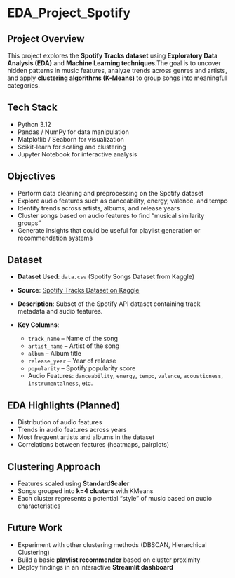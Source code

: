 # EDA_Project_Spotify

## Project Overview

This project explores the **Spotify Tracks dataset** using **Exploratory Data Analysis (EDA)** and **Machine Learning techniques**.The goal is to uncover hidden patterns in music features, analyze trends across genres and artists, and apply **clustering algorithms (K-Means)** to group songs into meaningful categories.

## Tech Stack

* Python 3.12
* Pandas / NumPy for data manipulation
* Matplotlib / Seaborn for visualization
* Scikit-learn for scaling and clustering
* Jupyter Notebook for interactive analysis

## Objectives

* Perform data cleaning and preprocessing on the Spotify dataset
* Explore audio features such as danceability, energy, valence, and tempo
* Identify trends across artists, albums, and release years
* Cluster songs based on audio features to find “musical similarity groups”
* Generate insights that could be useful for playlist generation or recommendation systems

## Dataset

* **Dataset Used**: `data.csv` (Spotify Songs Dataset from Kaggle)
* **Source**: [Spotify Tracks Dataset on Kaggle](https://www.kaggle.com/datasets/zaheenhamidani/ultimate-spotify-tracks-db?utm_source=chatgpt.com)
* **Description**: Subset of the Spotify API dataset containing track metadata and audio features.
* **Key Columns**:

  * `track_name` – Name of the song
  * `artist_name` – Artist of the song
  * `album` – Album title
  * `release_year` – Year of release
  * `popularity` – Spotify popularity score
  * Audio Features: `danceability`, `energy`, `tempo`, `valence`, `acousticness`, `instrumentalness`, etc.

## EDA Highlights (Planned)

* Distribution of audio features
* Trends in audio features across years
* Most frequent artists and albums in the dataset
* Correlations between features (heatmaps, pairplots)

## Clustering Approach

* Features scaled using **StandardScaler**
* Songs grouped into **k=4 clusters** with KMeans
* Each cluster represents a potential “style” of music based on audio characteristics

## Future Work

* Experiment with other clustering methods (DBSCAN, Hierarchical Clustering)
* Build a basic **playlist recommender** based on cluster proximity
* Deploy findings in an interactive **Streamlit dashboard**
